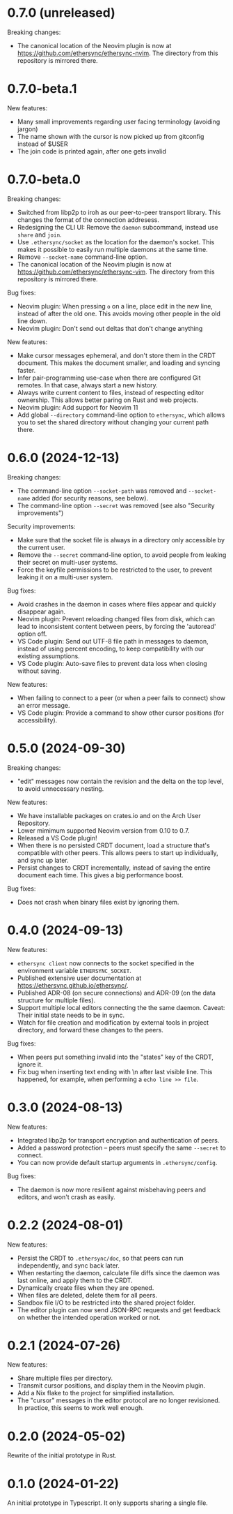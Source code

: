 <!--
SPDX-FileCopyrightText: 2024 blinry <mail@blinry.org>
SPDX-FileCopyrightText: 2024 zormit <nt4u@kpvn.de>

SPDX-License-Identifier: CC-BY-SA-4.0
-->

# 0.7.0 (unreleased)

Breaking changes:

- The canonical location of the Neovim plugin is now at <https://github.com/ethersync/ethersync-nvim>. The directory from this repository is mirrored there.

# 0.7.0-beta.1

New features:

- Many small improvements regarding user facing terminology (avoiding jargon)
- The name shown with the cursor is now picked up from gitconfig instead of $USER
- The join code is printed again, after one gets invalid

# 0.7.0-beta.0

Breaking changes:

- Switched from libp2p to iroh as our peer-to-peer transport library. This changes the format of the connection addresess.
- Redesigning the CLI UI: Remove the `daemon` subcommand, instead use `share` and `join`.
- Use `.ethersync/socket` as the location for the daemon's socket. This makes it possible to easily run multiple daemons at the same time.
- Remove `--socket-name` command-line option.
- The canonical location of the Neovim plugin is now at <https://github.com/ethersync/ethersync-vim>. The directory from this repository is mirrored there.

Bug fixes:

- Neovim plugin: When pressing `o` on a line, place edit in the new line, instead of after the old one. This avoids moving other people in the old line down.
- Neovim plugin: Don't send out deltas that don't change anything

New features:

- Make cursor messages ephemeral, and don't store them in the CRDT document. This makes the document smaller, and loading and syncing faster.
- Infer pair-programming use-case when there are configured Git remotes. In that case, always start a new history.
- Always write current content to files, instead of respecting editor ownership. This allows better paring on Rust and web projects.
- Neovim plugin: Add support for Neovim 11
- Add global `--directory` command-line option to `ethersync`, which allows you to set the shared directory without changing your current path there.

# 0.6.0 (2024-12-13)

Breaking changes:

- The command-line option `--socket-path` was removed and `--socket-name` added (for security reasons, see below).
- The command-line option `--secret` was removed (see also "Security improvements")

Security improvements:

- Make sure that the socket file is always in a directory only accessible by the current user.
- Remove the `--secret` command-line option, to avoid people from leaking their secret on multi-user systems.
- Force the keyfile permissions to be restricted to the user, to prevent leaking it on a multi-user system.

Bug fixes:

- Avoid crashes in the daemon in cases where files appear and quickly disappear again.
- Neovim plugin: Prevent reloading changed files from disk, which can lead to inconsistent content between peers, by forcing the 'autoread' option off.
- VS Code plugin: Send out UTF-8 file path in messages to daemon, instead of using percent encoding, to keep compatibility with our existing assumptions.
- VS Code plugin: Auto-save files to prevent data loss when closing without saving.

New features:

- When failing to connect to a peer (or when a peer fails to connect) show an error message.
- VS Code plugin: Provide a command to show other cursor positions (for accessibility).

# 0.5.0 (2024-09-30)

Breaking changes:

- "edit" messages now contain the revision and the delta on the top level, to avoid unnecessary nesting.

New features:

- We have installable packages on crates.io and on the Arch User Repository.
- Lower mimimum supported Neovim version from 0.10 to 0.7.
- Released a VS Code plugin!
- When there is no persisted CRDT document, load a structure that's compatible with other peers. This allows peers to start up individually, and sync up later.
- Persist changes to CRDT incrementally, instead of saving the entire document each time. This gives a big performance boost.

Bug fixes:

- Does not crash when binary files exist by ignoring them.

# 0.4.0 (2024-09-13)

New features:

- `ethersync client` now connects to the socket specified in the environment variable `ETHERSYNC_SOCKET`.
- Published extensive user documentation at <https://ethersync.github.io/ethersync/>.
- Published ADR-08 (on secure connections) and ADR-09 (on the data structure for multiple files).
- Support multiple local editors connecting the the same daemon. Caveat: Their initial state needs to be in sync.
- Watch for file creation and modification by external tools in project directory, and forward these changes to the peers.

Bug fixes:

- When peers put something invalid into the "states" key of the CRDT, ignore it.
- Fix bug when inserting text ending with \n after last visible line. This happened, for example, when performing a `echo line >> file`.

# 0.3.0 (2024-08-13)

New features:

- Integrated libp2p for transport encryption and authentication of peers.
- Added a password protection – peers must specify the same `--secret` to connect.
- You can now provide default startup arguments in `.ethersync/config`.

Bug fixes:

- The daemon is now more resilient against misbehaving peers and editors, and won't crash as easily.

# 0.2.2 (2024-08-01)

New features:

- Persist the CRDT to `.ethersync/doc`, so that peers can run independently, and sync back later.
- When restarting the daemon, calculate file diffs since the daemon was last online, and apply them to the CRDT.
- Dynamically create files when they are opened.
- When files are deleted, delete them for all peers.
- Sandbox file I/O to be restricted into the shared project folder.
- The editor plugin can now send JSON-RPC requests and get feedback on whether the intended operation worked or not.

# 0.2.1 (2024-07-26)

New features:

- Share multiple files per directory.
- Transmit cursor positions, and display them in the Neovim plugin.
- Add a Nix flake to the project for simplified installation.
- The "cursor" messages in the editor protocol are no longer revisioned. In practice, this seems to work well enough.

# 0.2.0 (2024-05-02)

Rewrite of the initial prototype in Rust.

# 0.1.0 (2024-01-22)

An initial prototype in Typescript. It only supports sharing a single file.
